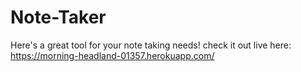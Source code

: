 # Note-Taker

Here's a great tool for your note taking needs!
check it out live here: https://morning-headland-01357.herokuapp.com/